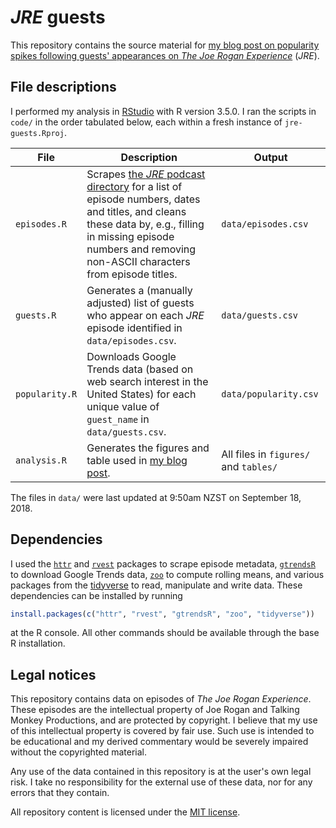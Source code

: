 # *JRE* guests

This repository contains the source material for [my blog post on popularity spikes following guests' appearances on *The Joe Rogan Experience*][post-url] (*JRE*).

## File descriptions

I performed my analysis in [RStudio](https://www.rstudio.com/) with R version 3.5.0.
I ran the scripts in `code/` in the order tabulated below, each within a fresh instance of `jre-guests.Rproj`.

File | Description | Output
--- | --- | ---
`episodes.R` | Scrapes [the *JRE* podcast directory](http://podcasts.joerogan.net) for a list of episode numbers, dates and titles, and cleans these data by, e.g., filling in missing episode numbers and removing non-ASCII characters from episode titles. | `data/episodes.csv`
`guests.R` | Generates a (manually adjusted) list of guests who appear on each *JRE* episode identified in `data/episodes.csv`. | `data/guests.csv`
`popularity.R` | Downloads Google Trends data (based on web search interest in the United States) for each unique value of `guest_name` in `data/guests.csv`. | `data/popularity.csv`
`analysis.R` | Generates the figures and table used in [my blog post][post-url]. | All files in `figures/` and `tables/`

The files in `data/` were last updated at 9:50am NZST on September 18, 2018.

## Dependencies

I used the [`httr`](https://cran.r-project.org/package=httr) and [`rvest`](https://cran.r-project.org/package=rvest) packages to scrape episode metadata, [`gtrendsR`](https://cran.r-project.org/package=gtrendsR) to download Google Trends data, [`zoo`](https://cran.r-project.org/package=zoo) to compute rolling means, and various packages from the [tidyverse](https://www.tidyverse.org) to read, manipulate and write data.
These dependencies can be installed by running

```r
install.packages(c("httr", "rvest", "gtrendsR", "zoo", "tidyverse"))
```

at the R console.
All other commands should be available through the base R installation.

## Legal notices

This repository contains data on episodes of *The Joe Rogan Experience*.
These episodes are the intellectual property of Joe Rogan and Talking Monkey Productions, and are protected by copyright.
I believe that my use of this intellectual property is covered by fair use.
Such use is intended to be educational and my derived commentary would be severely impaired without the copyrighted material.

Any use of the data contained in this repository is at the user's own legal risk.
I take no responsibility for the external use of these data, nor for any errors that they contain.

All repository content is licensed under the [MIT license](https://github.com/bldavies/jre-guests/blob/master/LICENSE).

[post-url]: https://bldavies.com/blog/jre-guests/
